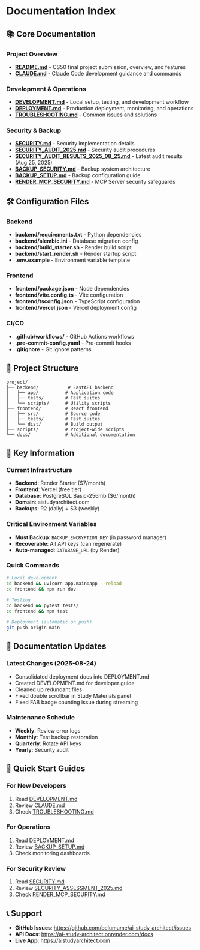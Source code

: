 # Documentation Index

## 📚 Core Documentation

### Project Overview
- **[README.md](README.md)** - CS50 final project submission, overview, and features
- **[CLAUDE.md](CLAUDE.md)** - Claude Code development guidance and commands

### Development & Operations
- **[DEVELOPMENT.md](DEVELOPMENT.md)** - Local setup, testing, and development workflow
- **[DEPLOYMENT.md](DEPLOYMENT.md)** - Production deployment, monitoring, and operations
- **[TROUBLESHOOTING.md](TROUBLESHOOTING.md)** - Common issues and solutions

### Security & Backup
- **[SECURITY.md](SECURITY.md)** - Security implementation details
- **[SECURITY_AUDIT_2025.md](SECURITY_AUDIT_2025.md)** - Security audit procedures
- **[SECURITY_AUDIT_RESULTS_2025_08_25.md](SECURITY_AUDIT_RESULTS_2025_08_25.md)** - Latest audit results (Aug 25, 2025)
- **[BACKUP_SECURITY.md](BACKUP_SECURITY.md)** - Backup system architecture
- **[BACKUP_SETUP.md](BACKUP_SETUP.md)** - Backup configuration guide
- **[RENDER_MCP_SECURITY.md](RENDER_MCP_SECURITY.md)** - MCP Server security safeguards

## 🛠️ Configuration Files

### Backend
- **backend/requirements.txt** - Python dependencies
- **backend/alembic.ini** - Database migration config
- **backend/build_starter.sh** - Render build script
- **backend/start_render.sh** - Render startup script
- **.env.example** - Environment variable template

### Frontend
- **frontend/package.json** - Node dependencies
- **frontend/vite.config.ts** - Vite configuration
- **frontend/tsconfig.json** - TypeScript configuration
- **frontend/vercel.json** - Vercel deployment config

### CI/CD
- **.github/workflows/** - GitHub Actions workflows
- **.pre-commit-config.yaml** - Pre-commit hooks
- **.gitignore** - Git ignore patterns

## 📂 Project Structure

```
project/
├── backend/           # FastAPI backend
│   ├── app/          # Application code
│   ├── tests/        # Test suites
│   └── scripts/      # Utility scripts
├── frontend/         # React frontend
│   ├── src/          # Source code
│   ├── tests/        # Test suites
│   └── dist/         # Build output
├── scripts/          # Project-wide scripts
└── docs/             # Additional documentation
```

## 🔑 Key Information

### Current Infrastructure
- **Backend**: Render Starter ($7/month)
- **Frontend**: Vercel (free tier)
- **Database**: PostgreSQL Basic-256mb ($6/month)
- **Domain**: aistudyarchitect.com
- **Backups**: R2 (daily) + S3 (weekly)

### Critical Environment Variables
- **Must Backup**: `BACKUP_ENCRYPTION_KEY` (in password manager)
- **Recoverable**: All API keys (can regenerate)
- **Auto-managed**: `DATABASE_URL` (by Render)

### Quick Commands
```bash
# Local development
cd backend && uvicorn app.main:app --reload
cd frontend && npm run dev

# Testing
cd backend && pytest tests/
cd frontend && npm test

# Deployment (automatic on push)
git push origin main
```

## 📝 Documentation Updates

### Latest Changes (2025-08-24)
- Consolidated deployment docs into DEPLOYMENT.md
- Created DEVELOPMENT.md for developer guide
- Cleaned up redundant files
- Fixed double scrollbar in Study Materials panel
- Fixed FAB badge counting issue during streaming

### Maintenance Schedule
- **Weekly**: Review error logs
- **Monthly**: Test backup restoration
- **Quarterly**: Rotate API keys
- **Yearly**: Security audit

## 🚀 Quick Start Guides

### For New Developers
1. Read [DEVELOPMENT.md](DEVELOPMENT.md)
2. Review [CLAUDE.md](CLAUDE.md)
3. Check [TROUBLESHOOTING.md](TROUBLESHOOTING.md)

### For Operations
1. Read [DEPLOYMENT.md](DEPLOYMENT.md)
2. Review [BACKUP_SETUP.md](BACKUP_SETUP.md)
3. Check monitoring dashboards

### For Security Review
1. Read [SECURITY.md](SECURITY.md)
2. Review [SECURITY_ASSESSMENT_2025.md](SECURITY_ASSESSMENT_2025.md)
3. Check [RENDER_MCP_SECURITY.md](RENDER_MCP_SECURITY.md)

## 📞 Support

- **GitHub Issues**: https://github.com/belumume/ai-study-architect/issues
- **API Docs**: https://ai-study-architect.onrender.com/docs
- **Live App**: https://aistudyarchitect.com